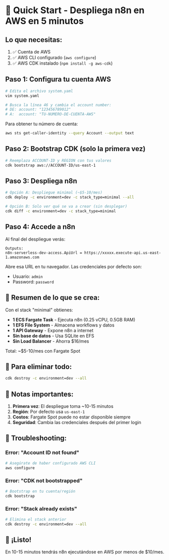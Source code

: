 # 🚀 Quick Start - Despliega n8n en AWS en 5 minutos

## Lo que necesitas:
1. ✅ Cuenta de AWS
2. ✅ AWS CLI configurado (`aws configure`)
3. ✅ AWS CDK instalado (`npm install -g aws-cdk`)

## Paso 1: Configura tu cuenta AWS

```bash
# Edita el archivo system.yaml
vim system.yaml

# Busca la línea 46 y cambia el account number:
# DE: account: "123456789012"
# A:  account: "TU-NUMERO-DE-CUENTA-AWS"
```

Para obtener tu número de cuenta:
```bash
aws sts get-caller-identity --query Account --output text
```

## Paso 2: Bootstrap CDK (solo la primera vez)

```bash
# Reemplaza ACCOUNT-ID y REGION con tus valores
cdk bootstrap aws://ACCOUNT-ID/us-east-1
```

## Paso 3: Despliega n8n

```bash
# Opción A: Despliegue minimal (~$5-10/mes)
cdk deploy -c environment=dev -c stack_type=minimal --all

# Opción B: Solo ver qué se va a crear (sin desplegar)
cdk diff -c environment=dev -c stack_type=minimal
```

## Paso 4: Accede a n8n

Al final del despliegue verás:
```
Outputs:
n8n-serverless-dev-access.ApiUrl = https://xxxxx.execute-api.us-east-1.amazonaws.com
```

Abre esa URL en tu navegador. Las credenciales por defecto son:
- Usuario: `admin`
- Password: `password`

## 🎯 Resumen de lo que se crea:

Con el stack "minimal" obtienes:
- **1 ECS Fargate Task** - Ejecuta n8n (0.25 vCPU, 0.5GB RAM)
- **1 EFS File System** - Almacena workflows y datos
- **1 API Gateway** - Expone n8n a internet
- **Sin base de datos** - Usa SQLite en EFS
- **Sin Load Balancer** - Ahorra $16/mes

Total: ~$5-10/mes con Fargate Spot

## 🛑 Para eliminar todo:

```bash
cdk destroy -c environment=dev --all
```

## 📝 Notas importantes:

1. **Primera vez**: El despliegue toma ~10-15 minutos
2. **Región**: Por defecto usa `us-east-1`
3. **Costos**: Fargate Spot puede no estar disponible siempre
4. **Seguridad**: Cambia las credenciales después del primer login

## 🔧 Troubleshooting:

### Error: "Account ID not found"
```bash
# Asegúrate de haber configurado AWS CLI
aws configure
```

### Error: "CDK not bootstrapped"
```bash
# Bootstrap en tu cuenta/región
cdk bootstrap
```

### Error: "Stack already exists"
```bash
# Elimina el stack anterior
cdk destroy -c environment=dev --all
```

## 🎉 ¡Listo!

En 10-15 minutos tendrás n8n ejecutándose en AWS por menos de $10/mes.